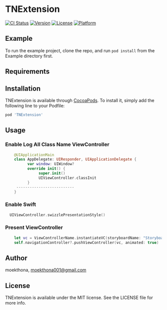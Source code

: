 # TNExtension

[![CI Status](https://img.shields.io/travis/moekthona/TNExtension.svg?style=flat)](https://travis-ci.org/moekthona/TNExtension)
[![Version](https://img.shields.io/cocoapods/v/TNExtension.svg?style=flat)](https://cocoapods.org/pods/TNExtension)
[![License](https://img.shields.io/cocoapods/l/TNExtension.svg?style=flat)](https://cocoapods.org/pods/TNExtension)
[![Platform](https://img.shields.io/cocoapods/p/TNExtension.svg?style=flat)](https://cocoapods.org/pods/TNExtension)

## Example

To run the example project, clone the repo, and run `pod install` from the Example directory first.

## Requirements

## Installation

TNExtension is available through [CocoaPods](https://cocoapods.org). To install
it, simply add the following line to your Podfile:

```ruby
pod 'TNExtension'
```
## Usage
  ### Enable Log All Class Name ViewController 
  ```swift
      @UIApplicationMain
      class AppDelegate: UIResponder, UIApplicationDelegate {
            var window: UIWindow?
            override init() {
                 super.init()
                 UIViewController.classInit
            }
       --------------------------
      }
  ```
  
  ### Enable Swift
   ```swift
     UIViewController.swizzlePresentationStyle()
   ```
  ### Present ViewController
  ```swift
      let vc = ViewControllerName.instantiateVC(storyboardName: "StoryboardName")
      self.navigationController?.pushViewController(vc, animated: true)
   ```
    
 

## Author

moekthona, moekthona001@gmail.com

## License

TNExtension is available under the MIT license. See the LICENSE file for more info.
